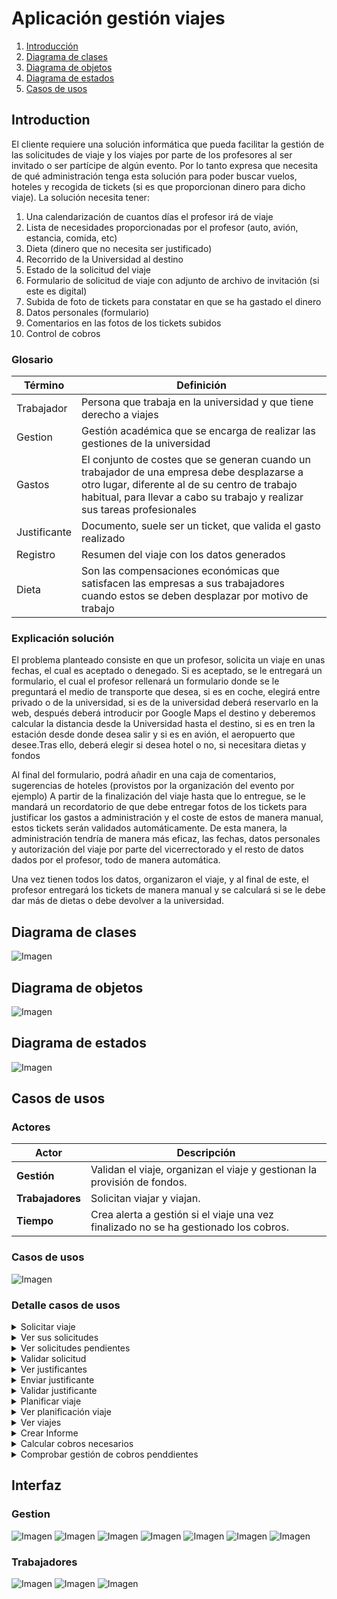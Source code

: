 # Aplicación gestión viajes
1. [Introducción](#Introducción)
2. [Diagrama de clases](#Diagrama-de-clases)
3. [Diagrama de objetos](#Diagrama-de-objetos)
4. [Diagrama de estados](#Diagrama-de-estados)
5. [Casos de usos](#Casos-de-usos)

## Introduction
El cliente requiere una solución informática que pueda facilitar la gestión de las solicitudes de viaje y los viajes por parte de los profesores al ser invitado o ser partícipe de algún evento. Por lo tanto expresa que necesita de qué administración tenga esta solución para poder buscar vuelos, hoteles y recogida de tickets (si es que proporcionan dinero para dicho viaje). La solución necesita tener:

1. Una calendarización de cuantos días el profesor irá de viaje
2. Lista de necesidades proporcionadas por el profesor (auto, avión, estancia, comida, etc)
3. Dieta (dinero que no necesita ser justificado)
4. Recorrido de la Universidad al destino
5. Estado de la solicitud del viaje
6. Formulario de solicitud de viaje con adjunto de archivo de invitación (si este es digital)
7. Subida de foto de tickets para constatar en que se ha gastado el dinero
8. Datos personales (formulario)
9. Comentarios en las fotos de los tickets subidos
10. Control de cobros
### Glosario
| Término  | Definición |
| ------------- | ------------- |
| Trabajador  | Persona que trabaja en la universidad y que tiene derecho a viajes  |
| Gestion  | Gestión académica que se encarga de realizar las gestiones de la universidad  |
| Gastos  | El conjunto de costes que se generan cuando un trabajador de una empresa debe desplazarse a otro lugar, diferente al de su centro de trabajo habitual, para llevar a cabo su trabajo y realizar sus tareas profesionales  |
| Justificante  | Documento, suele ser un ticket, que valida el gasto realizado  |
| Registro  | Resumen del viaje con los datos generados  |
| Dieta  | Son las compensaciones económicas que satisfacen las empresas a sus trabajadores cuando estos se deben desplazar por motivo de trabajo  |
### Explicación solución
El problema planteado consiste en que un profesor, solicita un viaje en unas fechas, el cual es aceptado o denegado. Si es aceptado, se le entregará un formulario, el cual el profesor rellenará un formulario donde se le preguntará el medio de transporte que desea, si es en coche, elegirá entre privado o de la universidad, si es de la universidad deberá reservarlo en la web, después deberá introducir por Google Maps el destino y deberemos calcular la distancia desde la Universidad hasta el destino, si es en tren la estación desde donde desea salir y si es en avión, el aeropuerto que desee.Tras ello, deberá elegir si desea hotel o no, si necesitara dietas y fondos

Al final del formulario, podrá añadir en una caja de comentarios, sugerencias de hoteles (provistos por la organización del evento por ejemplo)
A partir de la finalización del viaje hasta que lo entregue, se le mandará un recordatorio de que debe entregar fotos de los tickets para justificar los gastos a administración y el coste de estos de manera manual, estos tickets serán validados automáticamente.
De esta manera, la administración tendría de manera más eficaz, las fechas, datos personales y autorización del viaje por parte del vicerrectorado y el resto de datos dados por el profesor, todo de manera automática. 

Una vez tienen todos los datos, organizaron el viaje, y al final de este, el profesor entregará los tickets de manera manual y se calculará si se le debe dar más de dietas o debe devolver a la universidad.

## Diagrama de clases
![Imagen](clases/DiagramaClases.png)
## Diagrama de objetos
![Imagen](objetos/DiagramaObjetos.png)
## Diagrama de estados
![Imagen](estados/DiagramaEstados.png)
## Casos de usos
### Actores
| Actor            | Descripción                                                                          |
|------------------|--------------------------------------------------------------------------------------|
| **Gestión**      | Validan el viaje, organizan el viaje y gestionan la provisión de fondos. 			         |
| **Trabajadores** | Solicitan viajar y viajan. 					                                                     |
| **Tiempo**       | Crea alerta a gestión si el viaje una vez finalizado no se ha gestionado los cobros. |
### Casos de usos
![Imagen](casosdeusos/CasosDeUsos.png)

### Detalle casos de usos

<details>
    <summary style="cursor: pointer">Solicitar viaje</summary>
    El trabajador puede solicitar el viaje que desee. Esta petición vendrá con datos básicos, como fechas, lugar, carta de invitación si la hay.<br><br>
    <img src="casosdeusos/solicitarviaje/SolicitarViaje.png" alt="Detalle caso de uso"></img>
</details>
<details>
    <summary style="cursor: pointer">Ver sus solicitudes</summary>
    El trabajador puede ver todas sus solicitudes pendientes.<br><br>
    <img src="casosdeusos/versussolicitudes/VerSusSolicitudes.png" alt="Detalle caso de uso"></img>
</details>
<details>
    <summary style="cursor: pointer">Ver solicitudes pendientes</summary>
    La gestión podrá ver todas las solicitudes que aun no se han validado.<br><br>
    <img src="casosdeusos/versolicitudespendientes/VerSolicitudesPendientes.png" alt="Detalle caso de uso"></img>
</details>
<details>
    <summary style="cursor: pointer">Validar solicitud</summary>
    La gestión podrá aceptar o denegar las solicitudes pendientes de los viajes de los trabajadores.<br><br>
    <img src="casosdeusos/validarsolicitud/ValidarSolicitud.png" alt="Detalle caso de uso"></img>
</details>
<details>
    <summary style="cursor: pointer">Ver justificantes</summary>
    La gestión podrá ver todos los justificantes de un viaje.<br><br>
    <img src="casosdeusos/verjustificantes/VerJustificantes.png" alt="Detalle caso de uso"></img>
</details>
<details>
    <summary style="cursor: pointer">Enviar justificante</summary>
    El trabajador podrá enviar fotos de los justificantes cuando esté viajando o una vez acabado el viaje.<br><br>
    <img src="casosdeusos/enviarjustificante/EnviarJustificante.png" alt="Detalle caso de uso"></img>
</details>
<details>
    <summary style="cursor: pointer">Validar justificante</summary>
    Una vez recibido el justificante, la gestión tendrá que validarlo. Si es inválido se denegará anotando un comentario, que el profesor podrá leer. Si es válido se aceptará ys se anotará el importe.<br>        <br>
    <img src="casosdeusos/validarjustificante/ValidarJustificante.png" alt="Detalle caso de uso"></img>
</details>
<details>
    <summary style="cursor: pointer">Planificar viaje</summary>
    Una vez la solicitud haya sido aceptada, la gestión establecerá el transporte, alojamiento y las dietas al viaje.<br><br>
    <img src="casosdeusos/planificarviaje/PlanificarViaje.png" alt="Detalle caso de uso"></img>
</details>
<details>
    <summary style="cursor: pointer">Ver planificación viaje</summary>
    Una vez el viaje haya sido planificado por la gestión, el profesor podrá ver el transporte, alojamiento y dietas.<br><br>
    <img src="casosdeusos/verplanificacionviaje/VerPlanificacionViaje.png" alt="Detalle caso de uso"></img>
</details>
<details>
    <summary style="cursor: pointer">Ver viajes</summary>
    La gestión podrá ver todos los viajes.<br><br>
    <img src="casosdeusos/verviajes/VerViajes.png" alt="Detalle caso de uso"></img>
</details>
<details>
    <summary style="cursor: pointer">Crear Informe</summary>
    La gestión podrá crear un informe del viaje.<br><br>
    <img src="casosdeusos/crearinforme/CrearInforme.png" alt="Detalle caso de uso"></img>
</details>
<details>
    <summary style="cursor: pointer">Calcular cobros necesarios</summary>
    Este caso de uso se ejecutará automáticamente cada X tiempo, es una tarea en segundo plano. Calculará todos los gastos de un viaje acabados y lo compara con los fondos para saber si la universidad debe dinero al trabajador o al revés.<br><br>
    <img src="casosdeusos/calcularcobrosnecesarios/CalcularCobrosNecesarios.png" alt="Detalle caso de uso"></img>
</details>
<details>
    <summary style="cursor: pointer">Comprobar gestión de cobros penddientes</summary>
    Este caso de uso se ejecutará automáticamente cada X tiempo, es una tarea en segundo plano. Si un viaje no se han gestionado los cobros en un tiempo límite, este caso de uso generará una alerta que le llegará a gestión.<br><br>
    <img src="casosdeusos/comprobargestioncobrospendientes/ComprobarGestionCobrosPendientes.png" alt="Detalle caso de uso"></img>
</details>

## Interfaz
### Gestion
![Imagen](interfaz/Gestion-DashBoard.png)
![Imagen](interfaz/Gestion-Informe.png)
![Imagen](interfaz/Gestion-RechazarFactura.png)
![Imagen](interfaz/Gestion-SubirPlanificacion.png)
![Imagen](interfaz/Gestion-VerSolicitud.png)
![Imagen](interfaz/Gestion-VerSolicitudes.png)
![Imagen](interfaz/Gestion-VerViajes.png)

### Trabajadores
![Imagen](interfaz/Trabajador-EnviarJustificante.png)
![Imagen](interfaz/Trabajador-GenerarReporte.png)
![Imagen](interfaz/Trabajador-VerSolicitudes.png)
